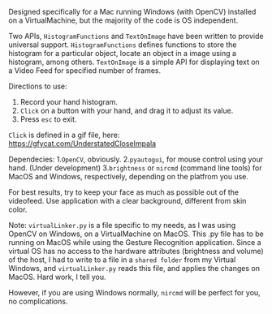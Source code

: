 Designed specifically for a Mac running Windows (with OpenCV) installed on a VirtualMachine, but the majority of the code is OS independent.

Two APIs, `HistogramFunctions` and `TextOnImage` have been written to provide universal support.
`HistogramFunctions` defines functions to store the histogram for a particular object, locate an object in a image using a histogram, among others.
`TextOnImage` is a simple API for displaying text on a Video Feed for specified number of frames.

Directions to use:
1. Record your hand histogram.
2. `Click` on a button with your hand, and drag it to adjust its value.
3. Press `esc` to exit.

`Click` is defined in a gif file, here: https://gfycat.com/UnderstatedCloseImpala

Dependecies:
1.`OpenCV`, obviously.
2.`pyautogui`, for mouse control using your hand. (Under development)
3.`brightness` or `nircmd` (command line tools) for MacOS and Windows, respectively, depending on the platfrom you use.

For best results, try to keep your face as much as possible out of the videofeed. Use application with a clear background, different from skin color.

Note:
`virtualLinker.py` is a file specific to my needs, as I was using OpenCV on Windows, on a VirtualMachine on MacOS.
This .py file has to be running on MacOS while using the Gesture Recognition application.
Since a virtual OS has no access to the hardware attributes (brightness and volume) of the host, I had to
write to a file in a `shared folder` from my Virtual Windows, and `virtualLinker.py` reads this file, and applies the changes on MacOS. Hard work, I tell you.

However, if you are using Windows normally, `nircmd` will be perfect for you, no complications.

